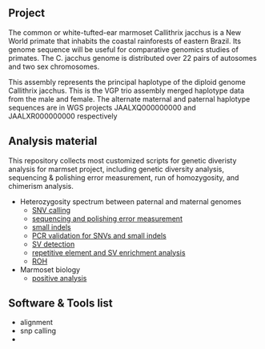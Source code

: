 ## Project 

The common or white-tufted-ear marmoset Callithrix jacchus is a New World primate that inhabits the coastal rainforests of eastern Brazil. Its genome sequence will be useful for comparative genomics studies of primates. The C. jacchus genome is distributed over 22 pairs of autosomes and two sex chromosomes.

This assembly represents the principal haplotype of the diploid genome Callithrix jacchus. This is the VGP trio assembly merged haplotype data from the male and female. The alternate maternal and paternal haplotype sequences are in WGS projects JAALXQ000000000 and JAALXR000000000 respectively 


## Analysis material

This repository collects most customized scripts for genetic diveristy analysis for marmset project, including genetic diversity analysis, sequencing & polishing error measurement, run of homozygosity, and chimerism analysis.

- Heterozygosity spectrum between paternal and maternal genomes
	- [SNV calling](https://github.com/comery/marmoset/genetic_diversity_alignment/README.txt)
	- [sequencing and polishing error measurement](https://github.com/comery/marmoset/sequencing_and_polishing_error/README.txt)
	- [small indels](https://github.com/comery/marmoset/genetic_diversity_alignment/README.txt)
	- [PCR validation for SNVs and small indels](https://github.com/comery/marmoset/experimental_validation/README.txt)
	- [SV detection](https://github.com/comery/marmoset/structure_variations/README.txt)
	- [repetitive element and SV enrichment analysis](https://github.com/comery/marmoset/)
	- [ROH](https://github.com/comery/marmoset/ROH/README.txt)
- Marmoset biology
	- [positive analysis](https://github.com/comery/marmoset/positive_selection/README.txt)


## Software & Tools list

- alignment
- snp calling
- 





